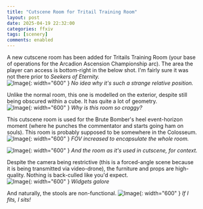 ```yaml
---
title: "Cutscene Room for Tritail Training Room"
layout: post
date: 2025-04-19 22:32:00
categories: ffxiv
tags: [scenery]
comments: enabled
---
```

A new cutscene room has been added for Tritails Training Room (your base of operations for the Arcadion Ascension Championship arc). The area the player can access is bottom-right in the below shot. I'm fairly sure it was not there prior to _Seekers of Eternity._  
![Image](/Tritail_1.jpg){: width="600" }
_No idea why it's such a strange relative position._

Unlike the normal room, this one is modelled on the exterior, despite still being obscured within a cube. It has quite a lot of geometry.  
![Image](/Tritail_2.jpg){: width="600" }
_Why is this room so craggy?_

This cutscene room is used for the Brute Bomber's heel event-horizon moment (where he punches the commentator and starts going ham on souls). This room is probably supposed to be somewhere in the Colosseum.  
![Image](/Tritail_3.jpg){: width="600" }
_FOV increased to encapsulate the whole room._

![Image](/Tritail_6.jpg){: width="600" }
_And the room as it's used in cutscene, for context._

Despite the camera being restrictive (this is a forced-angle scene because it is being transmitted via video-drone), the furniture and props are high-quality. Nothing is back-culled like you'd expect.  
![Image](/Tritail_4.jpg){: width="600" }
_Widgets galore_

And naturally, the stools are non-functional.
![Image](/Tritail_5.jpg){: width="600" }
_If I fits, I sits!_


